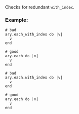 Checks for redundant `with_index`.

### Example:
    # bad
    ary.each_with_index do |v|
      v
    end

    # good
    ary.each do |v|
      v
    end

    # bad
    ary.each.with_index do |v|
      v
    end

    # good
    ary.each do |v|
      v
    end
